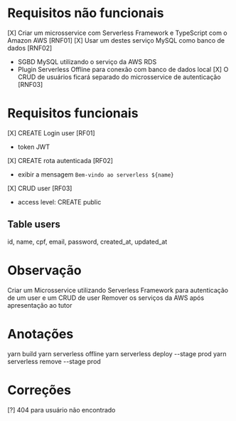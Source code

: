 # Requisitos não funcionais
[X] Criar um microsservice com Serverless Framework e TypeScript com o Amazon AWS [RNF01]
[X] Usar um destes serviço MySQL como banco de dados [RNF02]
  * SGBD MySQL utilizando o serviço da AWS RDS
  * Plugin Serverless Offline para conexão com banco de dados local
[X] O CRUD de usuários ficará separado do microsservice de autenticação [RNF03]

# Requisitos funcionais
[X] CREATE Login user [RF01]
  * token JWT

[X] CREATE rota autenticada [RF02]
  * exibir a mensagem `Bem-vindo ao serverless ${name}`

[X] CRUD user [RF03]
  * access level: CREATE public

## Table users
id, name, cpf, email, password, created_at, updated_at

# Observação
Criar um Microsservice utilizando Serverless Framework para autenticação de um user e um CRUD de user
Remover os serviços da AWS após apresentação ao tutor

# Anotações
yarn build
yarn serverless offline
yarn serverless deploy --stage prod
yarn serverless remove --stage prod

# Correções
[?] 404 para usuário não encontrado
